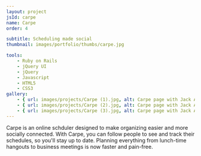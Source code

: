 ```yaml
---
layout: project
jsId: carpe
name: Carpe
order: 4

subtitle: Scheduling made social
thumbnail: images/portfolio/thumbs/carpe.jpg

tools:
    - Ruby on Rails
    - jQuery UI
    - jQuery
    - Javascript
    - HTML5
    - CSS3
gallery:
    - { url: images/projects/Carpe (1).jpg, alt: Carpe page with Jack Altman's schedule }
    - { url: images/projects/Carpe (2).jpg, alt: Carpe page with Jack Altman's followers }
    - { url: images/projects/Carpe (3).jpg, alt: Carpe page with Jack Altman's activity }
---
```


Carpe is an online schduler designed to make organizing easier and more socially connected. With Carpe, you can follow people to see and track their schedules, so you'll stay up to date. Planning everything from lunch-time hangouts to business meetings is now faster and pain-free.
